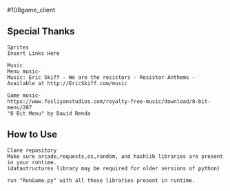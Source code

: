 #108game_client
## Special Thanks
    Sprites
    Insert Links Here

    Music
    Menu music-
    Music: Eric Skiff - We are the resistors - Resistor Anthems -
    Available at http://EricSkiff.com/music
    
    Game music-
    https://www.fesliyanstudios.com/royalty-free-music/download/8-bit-menu/287
    "8 Bit Menu" by David Renda
    
## How to Use
    Clone repository
    Make sure arcade,requests,os,random, and hashlib libraries are present in your runtime.
    (datastructures library may be required for older versions of python)
    
    run "RunGame.py" with all these libraries present in runtime.